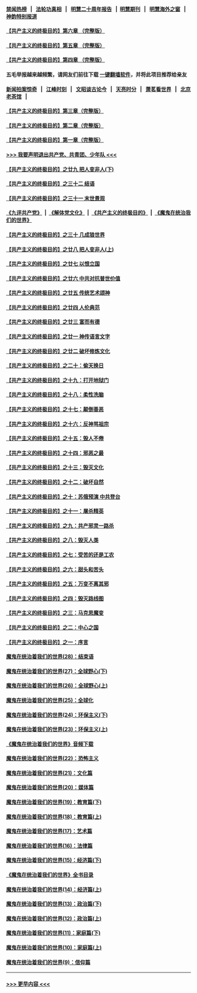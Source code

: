 #### [禁闻热榜](热点新闻.md?=0)  &nbsp;&nbsp;|&nbsp;&nbsp; [法轮功真相](https://github.com/gfw-breaker/truth/blob/master/README.md?=0) &nbsp;&nbsp;|&nbsp;&nbsp; [明慧二十周年报告](https://github.com/gfw-breaker/mh-reports/blob/master/README.md?=0) &nbsp;&nbsp;|&nbsp;&nbsp;[明慧期刊](https://github.com/gfw-breaker/mh-qikan) &nbsp;&nbsp;|&nbsp;&nbsp; [明慧海外之窗](https://github.com/gfw-breaker/mh-news/blob/master/README.md?=0) &nbsp;&nbsp;|&nbsp;&nbsp; [神韵特别报道](https://github.com/gfw-breaker/mh-news/blob/master/shenyun.md?=0)
#### [【共产主义的终极目的】第六章 （完整版）](../pages/nsc422/n11428913.md?t=03150502) 
#### [【共产主义的终极目的】第五章 （完整版）](../pages/nsc422/n11428912.md?t=03150502) 
#### [【共产主义的终极目的】第四章 （完整版）](../pages/nsc422/n11428907.md?t=03150502) 
#### 五毛举报越来越频繁，请网友们前往下载 [一键翻墙软件](https://github.com/gfw-breaker/ssr-accounts)，并将此项目推荐给亲友
#### [新闻拍案惊奇](https://github.com/gfw-breaker/banned-news/blob/master/pages/link4.md) &nbsp;&nbsp;|&nbsp;&nbsp; [江峰时刻](https://github.com/gfw-breaker/banned-news/blob/master/pages/link4.md) &nbsp;&nbsp;|&nbsp;&nbsp; [文昭谈古论今](https://github.com/gfw-breaker/banned-news/blob/master/pages/link4.md) &nbsp;&nbsp;|&nbsp;&nbsp; [天亮时分](https://github.com/gfw-breaker/banned-news/blob/master/pages/link4.md) &nbsp;&nbsp;|&nbsp;&nbsp; [萧茗看世界](https://github.com/gfw-breaker/banned-news/blob/master/pages/link4.md) &nbsp;&nbsp;|&nbsp;&nbsp; [北京老茶馆](https://github.com/gfw-breaker/banned-news/blob/master/pages/link4.md) &nbsp;&nbsp;|&nbsp;&nbsp; 
#### [【共产主义的终极目的】第三章（完整版）](../pages/nsc422/n11428848.md?t=03150502) 
#### [【共产主义的终极目的】第二章（完整版）](../pages/nsc422/n11428831.md?t=03150502) 
#### [【共产主义的终极目的】第一章（完整版）](../pages/nsc422/n11417651.md?t=03150502) 
#### [>>> 我要声明退出共产党、共青团、少年队 <<<](https://github.com/begood0513/goodnews/blob/master/quit/letter.md) 
#### [【共产主义的终极目的】之廿九 把人变非人(下)](../pages/nsc422/n11344140.md?t=03150502) 
#### [【共产主义的终极目的】之三十二 结语](../pages/nsc422/n11360535.md?t=03150502) 
#### [【共产主义的终极目的】之三十一 末世景观](../pages/nsc422/n11351129.md?t=03150502) 
#### [《九评共产党》](https://github.com/begood0513/9ping.md/blob/master/README.md) &nbsp;|&nbsp; [《解体党文化》](../../../../jtdwh.md/blob/master/README.md)  &nbsp;|&nbsp; [《共产主义的终极目的》](../../../../gczydzjmd.md/blob/master/README.md) &nbsp;|&nbsp; [《魔鬼在统治我们的世界》](../../../../mgztzwmdsj.md/blob/master/README.md) 
#### [【共产主义的终极目的】之三十 几成狼世界](../pages/nsc422/n11348280.md?t=03150502) 
#### [【共产主义的终极目的】之廿八 把人变非人(上)](../pages/nsc422/n11340492.md?t=03150502) 
#### [【共产主义的终极目的】之廿七 以恨立国](../pages/nsc422/n11336944.md?t=03150502) 
#### [【共产主义的终极目的】之廿六 中共对抗普世价值](../pages/nsc422/n11324785.md?t=03150502) 
#### [【共产主义的终极目的】之廿五 传统艺术颂神](../pages/nsc422/n11296396.md?t=03150502) 
#### [【共产主义的终极目的】之廿四 人伦典范](../pages/nsc422/n11296397.md?t=03150502) 
#### [【共产主义的终极目的】之廿三 富而有德](../pages/nsc422/n11283598.md?t=03150502) 
#### [【共产主义的终极目的】之廿一 神传语言文字](../pages/nsc422/n11263265.md?t=03150502) 
#### [【共产主义的终极目的】之廿二 破坏修炼文化](../pages/nsc422/n11245728.md?t=03150502) 
#### [【共产主义的终极目的】之二十：偷天换日](../pages/nsc422/n11238846.md?t=03150502) 
#### [【共产主义的终极目的】之十九：打开地狱门](../pages/nsc422/n11206376.md?t=03150502) 
#### [【共产主义的终极目的】之十八：柔性洗脑](../pages/nsc422/n11199994.md?t=03150502) 
#### [【共产主义的终极目的】之十七：颠倒善恶](../pages/nsc422/n11179782.md?t=03150502) 
#### [【共产主义的终极目的】之十六：反神骂祖宗](../pages/nsc422/n11166798.md?t=03150502) 
#### [【共产主义的终极目的】之十五：毁人不倦](../pages/nsc422/n11166792.md?t=03150502) 
#### [【共产主义的终极目的】之十四：邪恶之最](../pages/nsc422/n11150249.md?t=03150502) 
#### [【共产主义的终极目的】之十三：毁灭文化](../pages/nsc422/n11135227.md?t=03150502) 
#### [【共产主义的终极目的】之十二：破坏自然](../pages/nsc422/n11135214.md?t=03150502) 
#### [【共产主义的终极目的】之十：苏俄预演 中共登台](../pages/nsc422/n11118424.md?t=03150502) 
#### [【共产主义的终极目的】之十一：屠杀精英](../pages/nsc422/n11118442.md?t=03150502) 
#### [【共产主义的终极目的】之九：共产邪灵一路杀](../pages/nsc422/n11114139.md?t=03150502) 
#### [【共产主义的终极目的】之八：毁灭人类](../pages/nsc422/n11108503.md?t=03150502) 
#### [【共产主义的终极目的】之七：受苦的还是工农](../pages/nsc422/n11101809.md?t=03150502) 
#### [【共产主义的终极目的】之六：甜头和苦头](../pages/nsc422/n11096971.md?t=03150502) 
#### [【共产主义的终极目的】之五：万变不离其邪](../pages/nsc422/n11091285.md?t=03150502) 
#### [【共产主义的终极目的】之四：毁灭路线图](../pages/nsc422/n11086284.md?t=03150502) 
#### [【共产主义的终极目的】之三：马克思魔变](../pages/nsc422/n11061941.md?t=03150502) 
#### [【共产主义的终极目的】之二：中心之国](../pages/nsc422/n11047728.md?t=03150502) 
#### [【共产主义的终极目的】之一：序言](../pages/nsc422/n11086077.md?t=03150502) 
#### [魔鬼在统治着我们的世界(28)：结束语](../pages/nsc422/n10936246.md?t=03150502) 
#### [魔鬼在统治着我们的世界(27)：全球野心(下)](../pages/nsc422/n10928319.md?t=03150502) 
#### [魔鬼在统治着我们的世界(26)：全球野心(上)](../pages/nsc422/n10900318.md?t=03150502) 
#### [魔鬼在统治着我们的世界(25)：全球化](../pages/nsc422/n10788205.md?t=03150502) 
#### [魔鬼在统治着我们的世界(24)：环保主义(下)](../pages/nsc422/n10695307.md?t=03150502) 
#### [魔鬼在统治着我们的世界(23)：环保主义(上)](../pages/nsc422/n10688613.md?t=03150502) 
#### [《魔鬼在统治着我们的世界》音频下载](../pages/nsc422/n10635553.md?t=03150502) 
#### [魔鬼在统治着我们的世界(22)：恐怖主义](../pages/nsc422/n10614727.md?t=03150502) 
#### [魔鬼在统治着我们的世界(21)：文化篇](../pages/nsc422/n10597706.md?t=03150502) 
#### [魔鬼在统治着我们的世界(20)：媒体篇](../pages/nsc422/n10586579.md?t=03150502) 
#### [魔鬼在统治着我们的世界(19)：教育篇(下)](../pages/nsc422/n10564808.md?t=03150502) 
#### [魔鬼在统治着我们的世界(18)：教育篇(上)](../pages/nsc422/n10526970.md?t=03150502) 
#### [魔鬼在统治着我们的世界(17)：艺术篇](../pages/nsc422/n10499093.md?t=03150502) 
#### [魔鬼在统治着我们的世界(16)：法律篇](../pages/nsc422/n10485969.md?t=03150502) 
#### [魔鬼在统治着我们的世界(15)：经济篇(下)](../pages/nsc422/n10469975.md?t=03150502) 
#### [《魔鬼在统治着我们的世界》全书目录](../pages/nsc422/n10464261.md?t=03150502) 
#### [魔鬼在统治着我们的世界(14)：经济篇(上)](../pages/nsc422/n10457370.md?t=03150502) 
#### [魔鬼在统治着我们的世界(13)：政治篇(下)](../pages/nsc422/n10448270.md?t=03150502) 
#### [魔鬼在统治着我们的世界(12)：政治篇(上)](../pages/nsc422/n10444576.md?t=03150502) 
#### [魔鬼在统治着我们的世界(11)：家庭篇(下)](../pages/nsc422/n10440961.md?t=03150502) 
#### [魔鬼在统治着我们的世界(10)：家庭篇(上)](../pages/nsc422/n10435448.md?t=03150502) 
#### [魔鬼在统治着我们的世界(9)：信仰篇](../pages/nsc422/n10432159.md?t=03150502) 

----
#### [ >>> 更早内容 <<< ](../indexes/nsc422-earlier.md)
